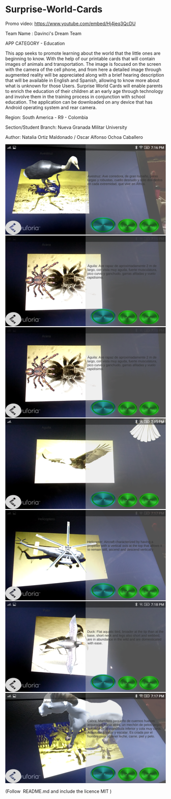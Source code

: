 ﻿# Surprise-World-Cards
Promo video: https://www.youtube.com/embed/Hj4jeq3QcDU

Team Name : Davinci's Dream Team

APP CATEGORY - Education

This app seeks to promote learning about the world that the little ones are beginning to know. With the help of our printable cards that will contain images of animals and transportation. The image is focused on the screen with the camera of the cell phone, and from here a detailed image through augmented reality will be appreciated along with a brief hearing description that will be available in English and Spanish, allowing to know more about what is unknown for those Users. Surprise World Cards will enable parents to enrich the education of their children at an early age through technology and involve them in the training process in conjunction with school education. The application can be downloaded on any device that has Android operating system and rear camera.

Region: South America - R9 - Colombia

Section/Student Branch: Nueva Granada Militar University

Author: Natalia Ortiz Maldonado / Oscar Alfonso Ochoa Caballero

<IMG SRC="https://github.com/DavincisDreamTeam/Surprise-World-Cards/blob/master/Screen%20Shots/Screenshot_2017-07-06-19-16-21.png?raw=true">
<IMG SRC="https://github.com/DavincisDreamTeam/Surprise-World-Cards/blob/master/Screen%20Shots/Screenshot_2017-07-06-19-15-58.png?raw=true">
<IMG SRC="https://github.com/DavincisDreamTeam/Surprise-World-Cards/blob/master/Screen%20Shots/Screenshot_2017-07-06-19-15-58.png?raw=true">
<IMG SRC="https://github.com/DavincisDreamTeam/Surprise-World-Cards/blob/master/Screen%20Shots/Screenshot_2017-07-06-19-15-42.png?raw=true">
<IMG SRC="https://github.com/DavincisDreamTeam/Surprise-World-Cards/blob/master/Screen%20Shots/Screenshot_2017-07-06-19-17-37.png?raw=true">
<IMG SRC="https://github.com/DavincisDreamTeam/Surprise-World-Cards/blob/master/Screen%20Shots/Screenshot_2017-07-06-19-18-26.png?raw=true">
<IMG SRC="https://github.com/DavincisDreamTeam/Surprise-World-Cards/blob/master/Screen%20Shots/Screenshot_2017-07-06-19-17-13.png?raw=true">




(Follow  README.md and include the licence MIT )
